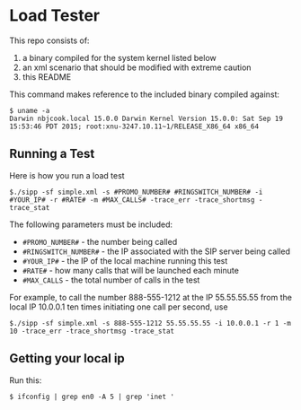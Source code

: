 # Load Tester

This repo consists of:

1. a binary compiled for the system kernel listed below
1. an xml scenario that should be modified with extreme caution
1. this README

This command makes reference to the included binary compiled against:

    $ uname -a
    Darwin nbjcook.local 15.0.0 Darwin Kernel Version 15.0.0: Sat Sep 19 15:53:46 PDT 2015; root:xnu-3247.10.11~1/RELEASE_X86_64 x86_64

## Running a Test

Here is how you run a load test

    $./sipp -sf simple.xml -s #PROMO_NUMBER# #RINGSWITCH_NUMBER# -i #YOUR_IP# -r #RATE# -m #MAX_CALLS# -trace_err -trace_shortmsg -trace_stat
    
The following parameters must be included:

- `#PROMO_NUMBER#` - the number being called
- `#RINGSWITCH_NUMBER#` - the IP associated with the SIP server being called
- `#YOUR_IP#` - the IP of the local machine running this test
- `#RATE#` - how many calls that will be launched each minute
- `#MAX_CALLS` - the total number of calls in the test

For example, to call the number 888-555-1212 at the IP 55.55.55.55 from the local IP 10.0.0.1 ten times initiating one call per second, use

    $./sipp -sf simple.xml -s 888-555-1212 55.55.55.55 -i 10.0.0.1 -r 1 -m 10 -trace_err -trace_shortmsg -trace_stat


## Getting your local ip

Run this:

    $ ifconfig | grep en0 -A 5 | grep 'inet '

